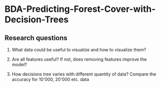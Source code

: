 # BDA-Predicting-Forest-Cover-with-Decision-Trees

## Research questions
1) What data could be useful to visualize and how to visualize them?

2) Are all features useful? If not, does removing features improve the model?

3) How decisions tree varies with different quantity of data? Compare the accuracy for 10'000, 20'000 etc. data
